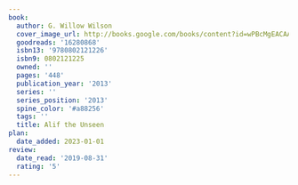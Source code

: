 ```yaml
---
book:
  author: G. Willow Wilson
  cover_image_url: http://books.google.com/books/content?id=wPBcMgEACAAJ&printsec=frontcover&img=1&zoom=1&source=gbs_api
  goodreads: '16280868'
  isbn13: '9780802121226'
  isbn9: 0802121225
  owned: ''
  pages: '448'
  publication_year: '2013'
  series: ''
  series_position: '2013'
  spine_color: '#a88256'
  tags: ''
  title: Alif the Unseen
plan:
  date_added: 2023-01-01
review:
  date_read: '2019-08-31'
  rating: '5'
---
```


